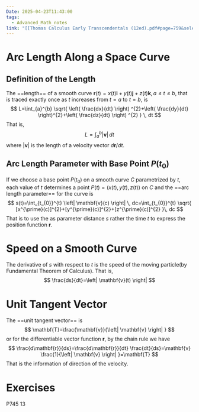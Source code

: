 ```yaml
---
Date: 2025-04-23T11:43:00
tags:
  - Advanced_Math_notes
link: "[[Thomas Calculus Early Transcendentals (12ed).pdf#page=759&selection=62,1,63,19|The link of chapter 13.3, Advanced Math]]"
---
```

# Arc Length Along a Space Curve

## Definition of the Length

The ==length== of a smooth curve $\mathbf{r}(t)=x(t)\mathbf{i}+y(t)\mathbf{j}+z(t)\mathbf{k},a\leq t\leq b$, that is traced exactly once as $t$ increases from $t=a$ to $t=b$, is $$
L=\int_{a}^{b} \sqrt{ \left( \frac{dx}{dt} \right) ^{2}+\left( \frac{dy}{dt} \right)^{2}+\left( \frac{dz}{dt} \right) ^{2} } \, dt 
$$
That is, $$
L=\int_{a}^{b} \left| \mathbf{v} \right|  \, dt 
$$
where $\left| \mathbf{v} \right|$ is the length of a velocity vector $d\mathbf{r} / dt$.

## Arc Length Parameter with Base Point $P(t_{0})$

If we choose a base point $P(t_{0})$ on a smooth curve $C$ parametrized by $t$, each value of $t$ determines a point $P(t)=(x(t),y(t),z(t))$ on $C$ and the ==arc length parameter== for the curve is $$
s(t)=\int_{t_{0}}^{t} \left| \mathbf{v}(c) \right|  \, dc=\int_{t_{0}}^{t}  \sqrt{ [x^{\prime}(c)]^{2}+[y^{\prime}(c)]^{2}+[z^{\prime}(c)]^{2} }\, dc 
$$
That is to use the as parameter distance $s$ rather the time $t$ to express the position function $\mathbf{r}$.

# Speed on a Smooth Curve

The derivative of $s$ with respect to $t$ is the speed of the moving particle(by Fundamental Theorem of Calculus). That is, $$
\frac{ds}{dt}=\left| \mathbf{v}(t) \right| 
$$
# Unit Tangent Vector

The ==unit tangent vector== is $$
\mathbf{T}=\frac{\mathbf{v}}{\left| \mathbf{v} \right| }
$$
or for the differentiable vector function $\mathbf{r}$, by the chain rule we have $$
\frac{d\mathbf{r}}{ds}=\frac{d\mathbf{r}}{dt} \frac{dt}{ds}=\mathbf{v} \frac{1}{\left| \mathbf{v} \right| }=\mathbf{T}
$$
That is the information of direction of the velocity. 

# Exercises

P745 13